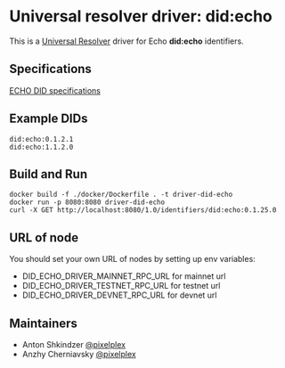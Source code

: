 # Universal resolver driver: did:echo

This is a [Universal Resolver](https://github.com/decentralized-identity/universal-resolver/) driver for Echo **did:echo** identifiers.

## Specifications
[ECHO DID specifications](echo_did_specifications.md)

## Example DIDs

```
did:echo:0.1.2.1
did:echo:1.1.2.0
```

## Build and Run

```
docker build -f ./docker/Dockerfile . -t driver-did-echo
docker run -p 8080:8080 driver-did-echo
curl -X GET http://localhost:8080/1.0/identifiers/did:echo:0.1.25.0
```

## URL of node

You should set your own URL of nodes by setting up env variables:

* DID_ECHO_DRIVER_MAINNET_RPC_URL for mainnet url
* DID_ECHO_DRIVER_TESTNET_RPC_URL for testnet url
* DID_ECHO_DRIVER_DEVNET_RPC_URL for devnet url

## Maintainers

- Anton Shkindzer [@pixelplex](https://github.com/nikonok)
- Anzhy Cherniavsky [@pixelplex](https://github.com/anzhy-chernyavski)